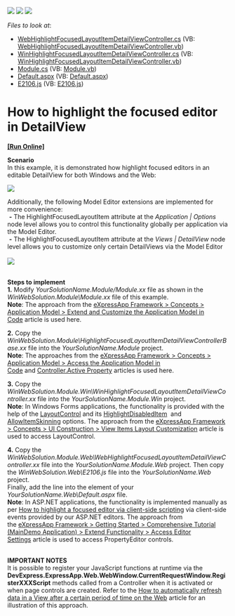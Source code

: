 <!-- default badges list -->
![](https://img.shields.io/endpoint?url=https://codecentral.devexpress.com/api/v1/VersionRange/128590916/15.1.3%2B)
[![](https://img.shields.io/badge/Open_in_DevExpress_Support_Center-FF7200?style=flat-square&logo=DevExpress&logoColor=white)](https://supportcenter.devexpress.com/ticket/details/E2106)
[![](https://img.shields.io/badge/📖_How_to_use_DevExpress_Examples-e9f6fc?style=flat-square)](https://docs.devexpress.com/GeneralInformation/403183)
<!-- default badges end -->
<!-- default file list -->
*Files to look at*:

* [WebHighlightFocusedLayoutItemDetailViewController.cs](./CS/WinWebSolution.Module.Web/WebHighlightFocusedLayoutItemDetailViewController.cs) (VB: [WebHighlightFocusedLayoutItemDetailViewController.vb](./VB/WinWebSolution.Module.Web/WebHighlightFocusedLayoutItemDetailViewController.vb))
* [WinHighlightFocusedLayoutItemDetailViewController.cs](./CS/WinWebSolution.Module.Win/WinHighlightFocusedLayoutItemDetailViewController.cs) (VB: [WinHighlightFocusedLayoutItemDetailViewController.vb](./VB/WinWebSolution.Module.Win/WinHighlightFocusedLayoutItemDetailViewController.vb))
* [Module.cs](./CS/WinWebSolution.Module/Module.cs) (VB: [Module.vb](./VB/WinWebSolution.Module/Module.vb))
* [Default.aspx](./CS/WinWebSolution.Web/Default.aspx) (VB: [Default.aspx](./VB/WinWebSolution.Web/Default.aspx))
* [E2106.js](./CS/WinWebSolution.Web/E2106.js) (VB: [E2106.js](./VB/WinWebSolution.Web/E2106.js))
<!-- default file list end -->
# How to highlight the focused editor in DetailView
<!-- run online -->
**[[Run Online]](https://codecentral.devexpress.com/e2106/)**
<!-- run online end -->


<p><strong>S</strong><strong>cenario</strong><br> In this example, it is demonstrated how highlight focused editors in an editable DetailView for both Windows and the Web:</p>
<p><img src="https://raw.githubusercontent.com/DevExpress-Examples/how-to-highlight-the-focused-editor-in-detailview-e2106/15.1.3+/media/5761ad73-6ab5-4484-8597-32540efc47bd.png"></p>
<p>Additionally, the following Model Editor extensions are implemented for more convenience:<br> <strong>-</strong> The HighlightFocusedLayoutItem attribute at the <em>Application | Options</em> node level allows you to control this functionality globally per application via the Model Editor.<br> <strong>-</strong> The HighlightFocusedLayoutItem attribute at the <em>Views | </em><em>DetailView</em> node level allows you to customize only certain DetailViews via the Model Editor<br><br><img src="https://raw.githubusercontent.com/DevExpress-Examples/how-to-highlight-the-focused-editor-in-detailview-e2106/15.1.3+/media/0de2f666-0487-11e5-80bf-00155d62480c.png"><br><br></p>
<p><strong>Steps to </strong><strong>implement</strong><strong><br> </strong><strong>1.</strong> Modify <em>YourSolutionName.Module/Module.xx</em> file as shown in the <em>WinWebSolution.Module\Module.xx</em> file of this example.<br><strong>Note</strong>: The approach from the <a href="https://documentation.devexpress.com/#eXpressAppFramework/CustomDocument113169">eXpressApp Framework > Concepts > Application Model > Extend and Customize the Application Model in Code</a> article is used here.</p>
<p><strong>2.</strong> Copy the <em>WinWebSolution.Module\HighlightFocusedLayoutItemDetailViewControllerBase.xx</em> file into the <em>YourSolutionName.Module</em> project.<br><strong>Note</strong>: The approaches from the <a href="https://documentation.devexpress.com/#eXpressAppFramework/CustomDocument112810">eXpressApp Framework > Concepts > Application Model > Access the Application Model in Code</a> and <a href="https://documentation.devexpress.com/#eXpressAppFramework/DevExpressExpressAppController_Activetopic">Controller.Active Property</a> articles is used here.</p>
<p><strong>3.</strong> Copy the <em>WinWebSolution.Module.Win\WinHighlightFocusedLayoutItemDetailViewController.xx</em> file into the <em>YourSolutionName.Module.Win</em> project. <br><strong>Note</strong>: In Windows Forms applications, the functionality is provided with the help of the <u><a href="http://documentation.devexpress.com/#WindowsForms/CustomDocument7874">LayoutControl</a></u> and its <a href="https://documentation.devexpress.com/WindowsForms/DevExpressXtraLayoutOptionsView_HighlightDisabledItemtopic.aspx">HighlightDisabledItem</a>  and <a href="https://documentation.devexpress.com/WindowsForms/DevExpressXtraLayoutOptionsView_AllowItemSkinningtopic.aspx">AllowItemSkinning</a> options. The approach from the <a href="https://documentation.devexpress.com/#eXpressAppFramework/CustomDocument112817">eXpressApp Framework > Concepts > UI Construction > View Items Layout Customization</a> article is used to access LayoutControl.</p>
<p><strong>4.</strong> Copy the <em>WinWebSolution.Module.Web\WebHighlightFocusedLayoutItemDetailViewController.xx</em> file into the <em>YourSolutionName.Module.Web</em> project. Then copy the <em>WinWebSolution.Web\E2106.js</em> file into the <em>YourSolutionName.Web</em> project.<br>Finally, add the <em><script type="text/javascript" src="E2106.js"></script></em> line into the <em><head></em> element of your <em>YourSolutionName.Web\Default.aspx</em> file.<br><strong>Note</strong>: In ASP.NET applications, the functionality is implemented manually as per <a href="https://www.devexpress.com/Support/Center/p/E1800">How to highlight a focused editor via client-side scripting</a> via client-side events provided by our ASP.NET editors. The approach from the <a href="https://documentation.devexpress.com/#Xaf/CustomDocument2729">eXpressApp Framework > Getting Started > Comprehensive Tutorial (MainDemo Application) > Extend Functionality > Access Editor Settings</a> article is used to access PropertyEditor controls.</p>
<p><br> <strong>IMPORTAN</strong><strong>T NOTES</strong><br> It is possible to register your JavaScript functions at runtime via the <strong>DevExpress.ExpressApp.Web.WebWindow.CurrentRequestWindow.RegisterXXXScript</strong> methods called from a Controller when it is activated or when page controls are created. Refer to the <a href="https://www.devexpress.com/Support/Center/p/KA18958">How to automatically refresh data in a View after a certain period of time on the Web</a> article for an illustration of this approach.</p>

<br/>


